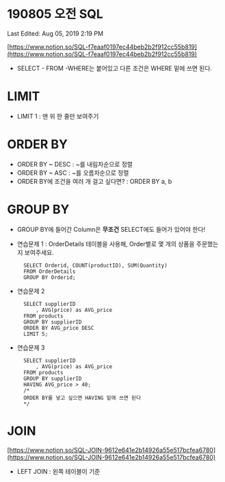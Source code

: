 # 190805 오전 SQL

Last Edited: Aug 05, 2019 2:19 PM

[https://www.notion.so/SQL-f7eaaf0197ec44beb2b2f912cc55b819](https://www.notion.so/SQL-f7eaaf0197ec44beb2b2f912cc55b819)

- SELECT - FROM -WHERE는 붙어있고 다른 조건은 WHERE 밑에 쓰면 된다.

# LIMIT

- LIMIT 1 : 맨 위 한 줄만 보여주기

# ORDER BY

- ORDER BY ~ DESC : ~를 내림차순으로 정렬
- ORDER BY ~ ASC : ~를 오름차순으로 정렬
- ORDER BY에 조건을 여러 개 걸고 싶다면? : ORDER BY a, b

# GROUP BY

- GROUP BY에 들어간 Column은 **무조건** SELECT에도 들어가 있어야 한다!
- 연습문제 1
: OrderDetails 테이블을 사용해, Order별로 몇 개의 상품을 주문했는지 보여주세요.

        SELECT Orderid, COUNT(productID), SUM(Quantity)
        FROM OrderDetails
        GROUP BY Orderid;

- 연습문제 2

        SELECT supplierID
        	, AVG(price) as AVG_price
        FROM products
        GROUP BY supplierID
        ORDER BY AVG_price DESC
        LIMIT 5;

- 연습문제 3

        SELECT supplierID
        	, AVG(price) as AVG_price
        FROM products
        GROUP BY supplierID
        HAVING AVG_price > 40;
        /*
        ORDER BY를 넣고 싶으면 HAVING 밑에 쓰면 된다
        */

# JOIN

[https://www.notion.so/SQL-JOIN-9612e641e2b14926a55e517bcfea6780](https://www.notion.so/SQL-JOIN-9612e641e2b14926a55e517bcfea6780)

- LEFT JOIN : 왼쪽 테이블이 기준